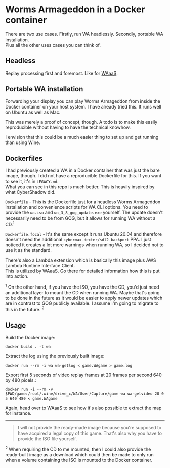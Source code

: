 # Worms Armageddon in a Docker container

There are two use cases. Firstly, run WA headlessly. Secondly, portable WA installation. \
Plus all the other uses cases you can think of.

## Headless

Replay processing first and foremost. Like for [WAaaS](https://waaas.zemke.io).

## Portable WA installation

Forwarding your display you can play Worms Armageddon from inside the Docker container
on your host system. I have already tried this. It runs well on Ubuntu as well as Mac.

This was merely a proof of concept, though. A todo is to make this easily reproducible
without having to have the technical knowhow.

I envision that this could be a much easier thing to set up and get running than using Wine.

## Dockerfiles

I had previously created a WA in a Docker container that was just the bare image, though.
I did not have a reproducible Dockerfile for this. If you want to see it, it's in `LEGACY.md`. \
What you can see in this repo is much better. This is heavily inspired by what CyberShadow did.

`Dockerfile` - This is the Dockerfile just for a headless Worms Armageddon installation
and convenience scripts for WA CLI options. You need to provide the `wa.iso` and
`wa_3_8_gog_update.exe` yourself. The update doesn't necessarily need to be from GOG,
but it allows for running WA without a CD.<sup>1</sup>

`Dockerfile.focal` - It's the same except it runs Ubuntu 20.04 and therefore doesn't need the
additional `cybermax-dexter/sdl2-backport` PPA. I just noticed it creates a lot more warnings
when running WA, so I decided not to use it as the standard.

There's also a Lambda extension which is basically this image plus
AWS Lambda Runtime Interface Client. \
This is utilized by WAaaS. Go there for detailed information how this is put into action.

<sup>1</sup> On the other hand, if you have the ISO, you have the CD, you'd just need
an additional layer to mount the CD when running WA. Maybe that's going to be done in
the future as it would be easier to apply newer updates which are in contrast to GOG
publicly available. I assume I'm going to migrate to this in the future. <sup>2</sup>

## Usage

Build the Docker image:

```console
docker build . -t wa
```

Extract the log using the previously built image:

```console
docker run --rm -i wa wa-getlog < game.WAgame > game.log
```

Export first 5 seconds of video replay frames at 20 frames per second 640 by 480 picels.:

```console
docker run -i --rm -v $PWD/game:/root/.wine/drive_c/WA/User/Capture/game wa wa-getvideo 20 0 5 640 480 < game.WAgame
```

Again, head over to WAaaS to see how it's also possible to extract the map for instance.

---

> I will not provide the ready-made image because you're supposed to have acquired a 
legal copy of this game. That's also why you have to provide the ISO file yourself.

<sup>2</sup> When requiring the CD to me mounted, then I could also provide the ready-built
image as a download which could then be made to only run when a volume containing the ISO
is mounted to the Docker container.

